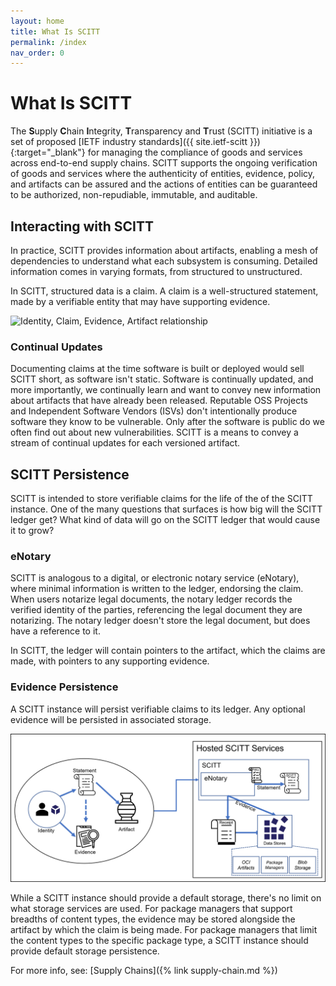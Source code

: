 ```yaml
---
layout: home
title: What Is SCITT
permalink: /index
nav_order: 0
---
```

 
# What Is SCITT

The **S**upply **C**hain **I**ntegrity, **T**ransparency and **T**rust (SCITT) initiative is a set of proposed [IETF industry standards]({{ site.ietf-scitt }}){:target="_blank"} for managing the compliance of goods and services across end-to-end supply chains.
SCITT supports the ongoing verification of goods and services where the authenticity of entities, evidence, policy, and artifacts can be assured and the actions of entities can be guaranteed to be authorized, non-repudiable, immutable, and auditable.

## Interacting with SCITT

In practice, SCITT provides information about artifacts, enabling a mesh of dependencies to understand what each subsystem is consuming.
Detailed information comes in varying formats, from structured to unstructured.

In SCITT, structured data is a claim. A claim is a well-structured statement, made by a verifiable entity that may have supporting evidence.

<img src="./assets/claims-evidence-relationship.png" alt="Identity, Claim, Evidence, Artifact relationship" style="width:300px;"/>

### Continual Updates

Documenting claims at the time software is built or deployed would sell SCITT short, as software isn't static. Software is continually updated, and more importantly, we continually learn and want to convey new information about artifacts that have already been released. Reputable OSS Projects and Independent Software Vendors (ISVs) don't intentionally produce software they know to be vulnerable. Only after the software is public do we often find out about new vulnerabilities. SCITT is a means to convey a stream of continual updates for each versioned artifact.

## SCITT Persistence

SCITT is intended to store verifiable claims for the life of the of the SCITT instance. One of the many questions that surfaces is how big will the SCITT ledger get? What kind of data will go on the SCITT ledger that would cause it to grow?

### eNotary

SCITT is analogous to a digital, or electronic notary service (eNotary), where minimal information is written to the ledger, endorsing the claim. When users notarize legal documents, the notary ledger records the verified identity of the parties, referencing the legal document they are notarizing. The notary ledger doesn't store the legal document, but does have a reference to it. 

In SCITT, the ledger will contain pointers to the artifact, which the claims are made, with pointers to any supporting evidence.

### Evidence Persistence

A SCITT instance will persist verifiable claims to its ledger. Any optional evidence will be persisted in associated storage. 

<img src="./assets/scitt-persistence.png" alt="SCITT persistence" style="width:600px;"/>

While a SCITT instance should provide a default storage, there's no limit on what storage services are used. For package managers that support breadths of content types, the evidence may be stored alongside the artifact by which the claim is being made. For package managers that limit the content types to the specific package type, a SCITT instance should provide default storage persistence.

For more info, see: [Supply Chains]({% link supply-chain.md %})
